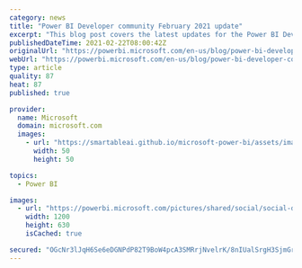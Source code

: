 ```yaml
---
category: news
title: "Power BI Developer community February 2021 update"
excerpt: "This blog post covers the latest updates for the Power BI Developer community. Don’t forget to check out our last developer blog post if you haven’t done so already. Here is the list of updates: Embedded analytics updates Announcements Power BI Embedded Generation 2 (preview) Power BI embedded analytics"
publishedDateTime: 2021-02-22T08:00:42Z
originalUrl: "https://powerbi.microsoft.com/en-us/blog/power-bi-developer-community-february-2021-update/"
webUrl: "https://powerbi.microsoft.com/en-us/blog/power-bi-developer-community-february-2021-update/"
type: article
quality: 87
heat: 87
published: true

provider:
  name: Microsoft
  domain: microsoft.com
  images:
    - url: "https://smartableai.github.io/microsoft-power-bi/assets/images/organizations/microsoft.com-50x50.jpg"
      width: 50
      height: 50

topics:
  - Power BI

images:
  - url: "https://powerbi.microsoft.com/pictures/shared/social/social-default-image.png"
    width: 1200
    height: 630
    isCached: true

secured: "OGcNr3lJqH6Se6eDGNPdP82T9BoW4pcA3SMRrjNvelrK/8nIUalSrgH3SjmGr7hv+2Xd1giY54JCTMQlBPjUxYyb75dYfdKGW2wE0JWPnc/f9R4hrewr0YNL5Y5GimMnhmdUNWtef2YhXnt5IMk2RPnxbHirQd+oH20TQO8E3JwoT+BYeQsoi3t0qyWlOgUFAd/Y+IPlGE6B/qYBrB5hSuYxRTJSC4zjBj9WDMnSNfHHcNoFdSY/B2O2aWeGYeJ9vCQ6/0woq20TOkLAm4nG1Gc/sToRR+mhGo60vAWxarWjsTa/VBEo8s+lInPoaTqwHY/SJAI0YcsQ8qxx8ZrTMqVDI5ZpDe0F92jbH57XunY=;VHm4N5ldHyEiRbLNirvFyQ=="
---
```


